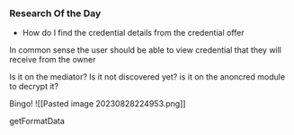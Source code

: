 ### Research Of the Day 

- How do I find the credential details from the credential offer

In common sense the user should be able to view credential that they will receive from the owner

Is it on the mediator?
Is it not discovered yet?
is it on the anoncred module to decrypt it?

Bingo!
![[Pasted image 20230828224953.png]]

getFormatData